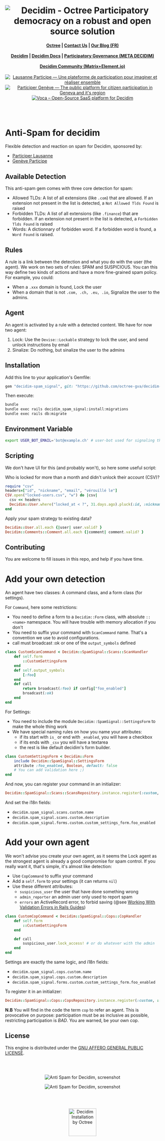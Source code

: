<h1 align="center">
    <img
        src="https://github.com/octree-gva/meta/blob/main/decidim/static/header.png?raw=true"
        alt="Decidim - Octree Participatory democracy on a robust and open source solution" />
</h1>
<h4 align="center">
    <a href="https://www.octree.ch">Octree</a> |
    <a href="https://octree.ch/en/contact-us/">Contact Us</a> |
    <a href="https://blog.octree.ch">Our Blog (FR)</a><br/><br/>
    <a href="https://decidim.org">Decidim</a> |
    <a href="https://docs.decidim.org/en/">Decidim Docs</a> |
    <a href="https://meta.decidim.org">Participatory Governance (META DECIDIM)</a><br/><br/>
    <a href="https://matrix.to/#/+decidim:matrix.org">Decidim Community (Matrix+Element.io)</a>
</h4>
<p align="center">
    <a href="https://participer.lausanne.ch">
        <img
            src="https://github.com/octree-gva/meta/blob/main/decidim/static/participer_lausanne/chip.png?raw=true"
            alt="Lausanne Participe — Une plateforme de participation pour imaginer et réaliser ensemble" />
    </a>
    <a href="https://participer.ge.ch">
        <img
            src="https://github.com/octree-gva/meta/blob/main/decidim/static/participerge/chip.png?raw=true"
            alt="Participer Genève — The public platform for citizen participation in Geneva and it's region" />
    </a>
    <a href="https://opencollective.com/voca">
        <img
            src="https://github.com/octree-gva/meta/blob/main/decidim/static/opencollective_chip.png?raw=true"
            alt="Voca – Open-Source SaaS platform for Decidim" />
    </a>
</p>
<br /><br />

# Anti-Spam for decidim

Flexible detection and reaction on spam for Decidim, sponsored by:

* [Participer Lausanne](https://participer.lausanne.ch)
* [Genève Participe](https://participer.ge.ch)

## Available Detection
This anti-spam gem comes with three core detection for spam: 

* Allowed TLDs: A list of all extensions (like `.com`) that are allowed. If an extension not present in the list is detected, a `Not Allowed Tlds Found` is raised
* Forbidden TLDs: A list of all extensions (like `.finance`) that are forbidden. If an extension not present in the list is detected, a `Forbidden Tlds Found` is raised
* Words: A dictionnary of forbidden word. If a forbidden word is found, a `Word Found` is raised.

## Rules
A rule is a link between the detection and what you do with the user (the agent).
We work on two sets of rules: SPAM and SUSPICIOUS. You can this way define two kinds of actions and have a more fine-grained spam policy.  For example, you could: 

* When a `.xxx` domain is found, Lock the user
* When a domain that is not `.com, .ch, .eu, .io`, Signalize the user to the admins.

## Agent
An agent is activated by a rule with a detected content. We have for now two agent: 

1. Lock: Use the `Devise::Lockable` strategy to lock the user, and send unlock instructions by email
2. Sinalize: Do nothing, but sinalize the user to the admins

## Installation

Add this line to your application's Gemfile:

```ruby
gem "decidim-spam_signal", git: "https://github.com/octree-gva/decidim-module-spam_signal"
```

Then execute:

```bash
bundle
bundle exec rails decidim_spam_signal:install:migrations
bundle exec rails db:migrate
```

## Environment Variable

```bash
export USER_BOT_EMAIL='bot@example.ch' # user-bot used for signaling the spammers
```

## Scripting
We don't have UI for this (and probably won't), so here some useful script: 

Who is locked for more than a month and didn't unlock their account (CSV)?
```ruby
require "csv"
headers=["id", "nickname", "email", "vérouillé le"]
CSV.open("locked-users.csv", "w") do |csv|
  csv << headers
  Decidim::User.where("locked_at < ?", 31.days.ago).pluck(:id, :nickname, :email, :locked_at).each {|usr| csv << usr }
end
```


Apply your spam strategy to existing data?
```ruby
Decidim::User.all.each {|user| user.valid? }
Decidim::Comments::Comment.all.each {|comment| comment.valid? }
```

## Contributing
You are welcome to fill issues in this repo, and help if you have time. 


# Add your own detection 
An agent have two classes: A command class, and a form class (for settings). 

For `Command`, here some restrictions:

* You need to define a form to a `Decidim::Form` class, with absolute `::<name>` namespace. You will have trouble with memory allocation if you don't
* You need to suffix your command with `ScanCommand` name. That's a convention we use to avoid configurations.
* call must broadcast :ok or one of the `output_symbols` defined 

```ruby
class CustomScanCommand < Decidim::SpamSignal::Scans::ScanHandler
    def self.form
        ::CustomSettingsForm
    end
    def self.output_symbols
        [:foo]
    end
    def call
        return broadcast(:foo) if config["foo_enabled"]
        broadcast(:ok)
    end
end
```


For Settings: 

* You need to include the module `Decidim::SpamSignal::SettingsForm` to make the whole thing work
* We have special naming rules on how you name your attributes:
    * if its start with `is_` or end with `_enabled`, you will have a checkbox
    * if its ends with `_csv` you will have a textarea
    * the rest is like default decidim's form builder.

```ruby
class CustomSettingsForm < Decidim::Form
    include Decidim::SpamSignal::SettingsForm
    attribute :foo_enabled, Boolean, default: false
    # You can add validation here ;)
end
```

And now, you can register your command in an initializer: 
```ruby
Decidim::SpamSignal::Scans::ScansRepository.instance.register(:custom, ::CustomScanCommand)
```

And set the i18n fields: 
* `decidim.spam_signal.scans.custom.name`
* `decidim.spam_signal.scans.custom.description`
* `decidim.spam_signal.forms.custom.custom_settings_form.foo_enabled`


# Add your own agent
We won't advise you create your own agent, as it seems the Lock agent as the strongest agent is already a good compromise for spam control. If you really want it, that's simple, it's almost like detection:

* Use `CopCommand` to suffix your command
* Add a `self.form` to your settings (it can returns `nil`)
* Use these different attributes: 
    * `suspicious_user` the user that have done something wrong
    * `admin_reporter` an admin user only used to report spam
    * `errors` an ActiveRecord error, to forbid saving (@see [Working With Validation Errors in Rails Guides](https://guides.rubyonrails.org/active_record_validations.html#working-with-validation-errors))

```ruby
class CustomCopCommand < Decidim::SpamSignal::Cops::CopHandler
    def self.form
        ::CustomSettingsForm
    end

    def call
        suspicious_user.lock_access! # or do whatever with the admin
    end
end
```

Settings are exactly the same logic, and i18n fields: 
* `decidim.spam_signal.cops.custom.name`
* `decidim.spam_signal.cops.custom.description`
* `decidim.spam_signal.forms.custom.custom_settings_form.foo_enabled`

To register it in an initializer:
```ruby
Decidim::SpamSignal::Cops::CopsRepository.instance.register(:custom, ::CustomCopCommand)
```


**N.B** You will find in the code the term `cop` to refer an agent. 
This is provocative on purpose: participation must be as inclusive as possible, restricting participation is _BAD_. You are warned, be your own cop.


## License

This engine is distributed under the [GNU AFFERO GENERAL PUBLIC LICENSE](LICENSE.md).

<br /><br />

<p align="center">
    <img
        src="https://github.com/octree-gva/meta/blob/main/decidim/static/spam-signal/spam-signal-1.png?raw=true"
        alt="Anti Spam for Decidim, screenshot" />
</p>
<p align="center">
    <img
        src="https://github.com/octree-gva/meta/blob/main/decidim/static/spam-signal/spam-signal-2.png?raw=true"
        alt="Anti Spam for Decidim, screenshot" />
</p>

<br /><br />

<p align="center">
    <img src="https://raw.githubusercontent.com/octree-gva/meta/main/decidim/static/octree_and_decidim.png" height="90" alt="Decidim Installation by Octree" />
</p>
